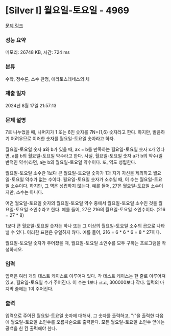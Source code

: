 # [Silver I] 월요일-토요일 - 4969 

[문제 링크](https://www.acmicpc.net/problem/4969) 

### 성능 요약

메모리: 26748 KB, 시간: 724 ms

### 분류

수학, 정수론, 소수 판정, 에라토스테네스의 체

### 제출 일자

2024년 8월 17일 21:57:13

### 문제 설명

<p>
	7로 나누었을 때, 나머지가 1 또는 6인 숫자를 7N+{1,6} 숫자라고 한다. 하지만, 발음하기 어려우므로 이러한 숫자를 월요일-토요일 숫자라고 하자.</p>

<p>
	월요일-토요일 숫자 a와 b가 있을 때, ax = b를 만족하는 월요일-토요일 숫자 x가 있다면, a를 b의 월요일-토요일 약수라고 한다. 사실, 월요일-토요일 숫자 a가 b의 약수(일반적인 약수)라면, a는 b의 월요일-토요일 약수이다. 또, 역도 성립한다.</p>

<p>
	월요일-토요일 소수란 1보다 큰 월요일-토요일 숫자가 1과 자기 자신을 제외하고 월요일-토요일 약수가 없는 수이다. 월요일-토요일 숫자가 소수일 때, 이 수는 월요일-토요일 소수이다. 하지만, 그 역은 성립하지 않는다. 예를 들어, 27은 월요일-토요일 소수이지만, 소수는 아니다.</p>

<p>
	어떤 월요일-토요일 숫자의 월요일-토요일 약수 중에서 월요일-토요일 소수인 것을 월요일-토요일 소인수라고 한다. 예를 들어, 27은 216의 월요일-토요일 소인수이다. (216 = 27 * 8)</p>

<p>
	1보다 큰 월요일-토요일 솟자는 하나 또는 그 이상의 월요일-토요일 소수의 곱으로 나타낼 수 있다. 이러한 표현은 유일하지 않다. 예를 들어, 216 = 6 * 6 * 6 = 8 * 27이다.</p>

<p>
	월요일-토요일 숫자가 주어졌을 때, 월요일-토요일 소인수를 모두 구하는 프로그램을 작성하시오.</p>

### 입력 

 <p>
	입력은 여러 개의 테스트 케이스로 이루어져 있다. 각 테스트 케이스는 한 줄로 이루어져 있고, 월요일-토요일 수가 주어진다. 이 수는 1보다 크고, 300000보다 작다. 입력의 마지막 줄에는 1이 주어진다.</p>

### 출력 

 <p>
	입력으로 주어진 월요일-토요일 숫자에 대해서, 그 숫자를 출력하고, ":"을 출력한 다음에 월요일-토요일 소인수를 오름차순으로 출력한다. 모든 월요일-토요일 소인수 앞에는 공백을 한 칸 출력해야 한다.</p>

